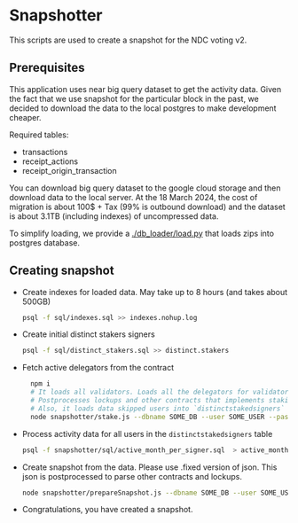 # Snapshotter

This scripts are used to create a snapshot for the NDC voting v2.

## Prerequisites

This application uses near big query dataset to get the activity data.
Given the fact that we use snapshot for the particular block in the past, we decided to download the data to the local postgres to make development cheaper.

Required tables:

* transactions
* receipt_actions
* receipt_origin_transaction

You can download big query dataset to the google cloud storage and then download data to the local server. At the 18 March 2024, the cost of migration is about 100$ + Tax (99% is outbound download) and the dataset is about 3.1TB (including indexes) of uncompressed data.

To simplify loading, we provide a [./db_loader/load.py](script) that loads zips into postgres database.

## Creating snapshot

* Create indexes for loaded data. May take up to 8 hours (and takes about 500GB)
  
  ```bash
  psql -f sql/indexes.sql >> indexes.nohup.log
  ```

* Create initial distinct stakers signers
  
  ```bash
  psql -f sql/distinct_stakers.sql >> distinct.stakers
  ```

* Fetch active delegators from the contract
  
  ```bash
    npm i
    # It loads all validators. Loads all the delegators for validators contracts.
    # Postprocesses lockups and other contracts that implements staking pool interface.
    # Also, it loads data skipped users into `distinctstakedsigners` table (e.g. users that only staked through some non-native pools) 
    node snapshotter/stake.js --dbname SOME_DB --user SOME_USER --password SOME_PASS --host 127.0.0.1 --table distinctstakedsigners --block 108194270 --column signer_account_id  > stake.out
  ```

* Process activity data for all users in the `distinctstakedsigners` table
  
  ```bash
  psql -f snapshotter/sql/active_month_per_signer.sql  > active_months.nohup.log
  ```

* Create snapshot from the data. Please use .fixed version of json. This json is postprocessed to parse other contracts and lockups.

  ```bash
  node snapshotter/prepareSnapshot.js --dbname SOME_DB --user SOME_USER --password SOME_PASS --host 127.0.0.1 --table active_months_per_signer --block 108194270 --json stakes_108194270.fixed.json
  ```

* Congratulations, you have created a snapshot.



